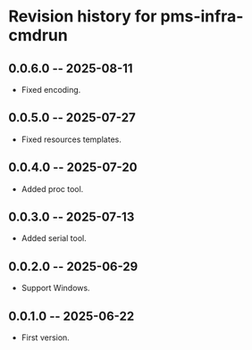 # Revision history for pms-infra-cmdrun

## 0.0.6.0 -- 2025-08-11

* Fixed encoding.

## 0.0.5.0 -- 2025-07-27

* Fixed resources templates.

## 0.0.4.0 -- 2025-07-20

* Added proc tool.

## 0.0.3.0 -- 2025-07-13

* Added serial tool.

## 0.0.2.0 -- 2025-06-29

* Support Windows.

## 0.0.1.0 -- 2025-06-22

* First version.
